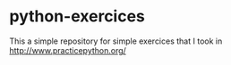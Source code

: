 # python-exercices

This a simple repository for simple exercices that I took in http://www.practicepython.org/
